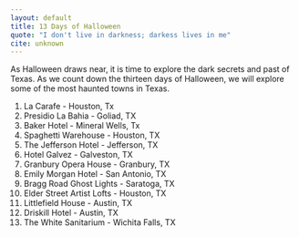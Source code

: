 ```yaml
---
layout: default
title: 13 Days of Halloween
quote: "I don't live in darkness; darkess lives in me"
cite: unknown
---
```


As Halloween draws near, it is time to explore the dark secrets and past of Texas. As we count down the thirteen days of Halloween, we will explore some of the most haunted towns in Texas.

1. La Carafe - Houston, Tx
2. Presidio La Bahia - Goliad, TX
3. Baker Hotel - Mineral Wells, Tx
4. Spaghetti Warehouse - Houston, TX
5. The Jefferson Hotel - Jefferson, TX
6. Hotel Galvez - Galveston, TX
7. Granbury Opera House - Granbury, TX
8. Emily Morgan Hotel - San Antonio, TX
9. Bragg Road Ghost Lights - Saratoga, TX
10. Elder Street Artist Lofts - Houston, TX
11. Littlefield House - Austin, TX
12. Driskill Hotel - Austin, TX
13. The White Sanitarium - Wichita Falls, TX


